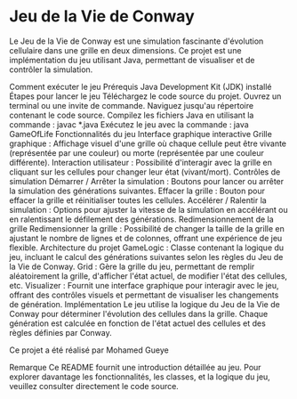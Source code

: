 # Jeu de la Vie de Conway
Le Jeu de la Vie de Conway est une simulation fascinante d'évolution cellulaire dans une grille en deux dimensions. Ce projet est une implémentation du jeu utilisant Java, permettant de visualiser et de contrôler la simulation.

Comment exécuter le jeu
Prérequis
Java Development Kit (JDK) installé
Étapes pour lancer le jeu
Téléchargez le code source du projet.
Ouvrez un terminal ou une invite de commande.
Naviguez jusqu'au répertoire contenant le code source.
Compilez les fichiers Java en utilisant la commande : javac *.java
Exécutez le jeu avec la commande : java GameOfLife
Fonctionnalités du jeu
Interface graphique interactive
Grille graphique : Affichage visuel d'une grille où chaque cellule peut être vivante (représentée par une couleur) ou morte (représentée par une couleur différente).
Interaction utilisateur : Possibilité d'interagir avec la grille en cliquant sur les cellules pour changer leur état (vivant/mort).
Contrôles de simulation
Démarrer / Arrêter la simulation : Boutons pour lancer ou arrêter la simulation des générations suivantes.
Effacer la grille : Bouton pour effacer la grille et réinitialiser toutes les cellules.
Accélérer / Ralentir la simulation : Options pour ajuster la vitesse de la simulation en accélérant ou en ralentissant le défilement des générations.
Redimensionnement de la grille
Redimensionner la grille : Possibilité de changer la taille de la grille en ajustant le nombre de lignes et de colonnes, offrant une expérience de jeu flexible.
Architecture du projet
GameLogic : Classe contenant la logique du jeu, incluant le calcul des générations suivantes selon les règles du Jeu de la Vie de Conway.
Grid : Gère la grille du jeu, permettant de remplir aléatoirement la grille, d'afficher l'état actuel, de modifier l'état des cellules, etc.
Visualizer : Fournit une interface graphique pour interagir avec le jeu, offrant des contrôles visuels et permettant de visualiser les changements de génération.
Implémentation
Le jeu utilise la logique du Jeu de la Vie de Conway pour déterminer l'évolution des cellules dans la grille. Chaque génération est calculée en fonction de l'état actuel des cellules et des règles définies par Conway.


Ce projet a été réalisé par Mohamed Gueye

Remarque
Ce README fournit une introduction détaillée au jeu. Pour explorer davantage les fonctionnalités, les classes, et la logique du jeu, veuillez consulter directement le code source.
